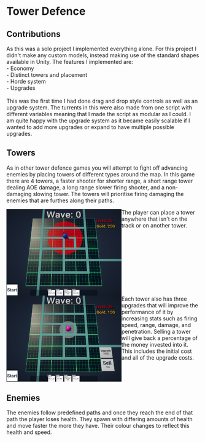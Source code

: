 # Tower Defence

## Contributions
As this was a solo project I implemented everything alone. For this project I didn't make any custom models, instead making use of the standard shapes available in Unity. The features I implemented are: <br />
    - Economy <br />
    - Distinct towers and placement <br />
    - Horde system <br />
    - Upgrades <br />
<br />
This was the first time I had done drag and drop style controls as well as an upgrade system. The turrents in this were also made from one script with different variables meaning that I made the script as modular as I could. I am quite happy with the upgrade system as it became easily scalable if I wanted to add more upgrades or expand to have multiple possible upgrades.

## Towers
As in other tower defence games you will attempt to fight off advancing enemies by placing towers of different types around the map. In this game there are 4 towers, a faster shooter for shorter range, a short range tower dealing AOE damage, a long range slower firing shooter, and a non-damaging slowing tower. The towers will prioritise firing damaging the enemies that are furthes along their paths.

<img src="Tower Defence Placement.jpg" align="left" width="300">
The player can place a tower anywhere that isn't on the track or on another tower. <br clear="left" />

<img src="Tower Defence Upgrading.jpg" align="left" width="300">
Each tower also has three upgrades that will improve the performance of it by increasing stats such as firing speed, range, damage, and penetration. Selling a tower will give back a percentage of the money invested into it. This includes the initial cost and all of the upgrade costs. <br clear="left" />

## Enemies
The enemies follow predefined paths and once they reach the end of that path the player loses health. They spawn with differing amounts of health and move faster the more they have. Their colour changes to reflect this health and speed.